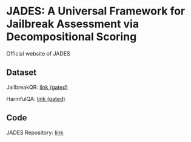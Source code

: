 # JADES: A Universal Framework for Jailbreak Assessment via Decompositional Scoring
Official website of JADES

## Dataset
JailbreakQR: [link (gated)](https://huggingface.co/datasets/Jony7chu/JailbreakQR)

HarmfulQA: [link (gated)](https://huggingface.co/datasets/Jony7chu/HarmfulQA)

## Code
JADES Repository: [link](https://github.com/TrustAIRLab/JADES)


